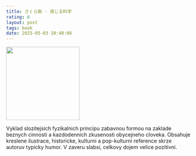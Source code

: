 ```yaml
---
title: さくら剛 - 感じる科学
rating: 6
layout: post
tags: book
date: 2025-05-03 10:40:08
---
```

<img width="200" src="https://img.gentosha.co.jp/_cover_/9784344426382.jpg" />
<p>
Vyklad slozitejsich fyzikalnich principu zabavnou formou na zaklade beznych cinnosti a kazdodennich zkusenosti obycejneho cloveka. Obsahuje kreslene ilustrace, historicke, kulturni a pop-kulturni reference skrze autoruv typicky humor. V zaveru slabsi, celkovy dojem velice pozitivni.
</p>
